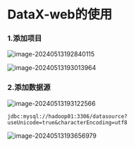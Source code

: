 # DataX-web的使用



### 1.添加项目

![image-20240513192840115](C:\Users\21314\Desktop\Python-DigData\黑马甄选项目\image-20240513192840115.png) 

![image-20240513193013964](C:\Users\21314\Desktop\Python-DigData\黑马甄选项目\image-20240513193013964.png) 

### 2.添加数据源

![image-20240513193122566](C:\Users\21314\Desktop\Python-DigData\黑马甄选项目\image-20240513193122566.png) 

```
jdbc:mysql://hadoop01:3306/datasource?useUnicode=true&characterEncoding=utf8
```



![image-20240513193656979](C:\Users\21314\Desktop\Python-DigData\黑马甄选项目\image-20240513193656979.png) 